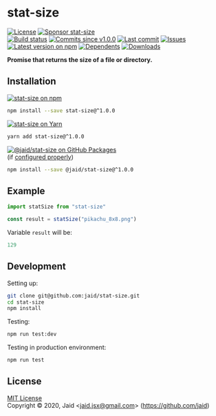 # stat-size


<a href="https://raw.githubusercontent.com/jaid/stat-size/master/license.txt"><img src="https://img.shields.io/github/license/jaid/stat-size?style=flat-square" alt="License"/></a> <a href="https://github.com/sponsors/jaid"><img src="https://img.shields.io/badge/<3-Sponsor-FF45F1?style=flat-square" alt="Sponsor stat-size"/></a>  
<a href="https://actions-badge.atrox.dev/jaid/stat-size/goto"><img src="https://img.shields.io/endpoint.svg?style=flat-square&url=https%3A%2F%2Factions-badge.atrox.dev%2Fjaid%2Fstat-size%2Fbadge" alt="Build status"/></a> <a href="https://github.com/jaid/stat-size/commits"><img src="https://img.shields.io/github/commits-since/jaid/stat-size/v1.0.0?style=flat-square&logo=github" alt="Commits since v1.0.0"/></a> <a href="https://github.com/jaid/stat-size/commits"><img src="https://img.shields.io/github/last-commit/jaid/stat-size?style=flat-square&logo=github" alt="Last commit"/></a> <a href="https://github.com/jaid/stat-size/issues"><img src="https://img.shields.io/github/issues/jaid/stat-size?style=flat-square&logo=github" alt="Issues"/></a>  
<a href="https://npmjs.com/package/stat-size"><img src="https://img.shields.io/npm/v/stat-size?style=flat-square&logo=npm&label=latest%20version" alt="Latest version on npm"/></a> <a href="https://github.com/jaid/stat-size/network/dependents"><img src="https://img.shields.io/librariesio/dependents/npm/stat-size?style=flat-square&logo=npm" alt="Dependents"/></a> <a href="https://npmjs.com/package/stat-size"><img src="https://img.shields.io/npm/dm/stat-size?style=flat-square&logo=npm" alt="Downloads"/></a>

**Promise that returns the size of a file or directory.**





## Installation

<a href="https://npmjs.com/package/stat-size"><img src="https://img.shields.io/badge/npm-stat--size-C23039?style=flat-square&logo=npm" alt="stat-size on npm"/></a>

```bash
npm install --save stat-size@^1.0.0
```

<a href="https://yarnpkg.com/package/stat-size"><img src="https://img.shields.io/badge/Yarn-stat--size-2F8CB7?style=flat-square&logo=yarn&logoColor=white" alt="stat-size on Yarn"/></a>

```bash
yarn add stat-size@^1.0.0
```

<a href="https://github.com/jaid/stat-size/packages"><img src="https://img.shields.io/badge/GitHub Packages-@jaid/stat--size-24282e?style=flat-square&logo=github" alt="@jaid/stat-size on GitHub Packages"/></a>  
(if [configured properly](https://help.github.com/en/github/managing-packages-with-github-packages/configuring-npm-for-use-with-github-packages))

```bash
npm install --save @jaid/stat-size@^1.0.0
```



## Example


```javascript
import statSize from "stat-size"

const result = statSize("pikachu_8x8.png")
```

Variable `result` will be:

```javascript
129
```

















## Development



Setting up:
```bash
git clone git@github.com:jaid/stat-size.git
cd stat-size
npm install
```
Testing:
```bash
npm run test:dev
```
Testing in production environment:
```bash
npm run test
```


## License
[MIT License](https://raw.githubusercontent.com/jaid/stat-size/master/license.txt)  
Copyright © 2020, Jaid \<jaid.jsx@gmail.com> (https://github.com/jaid)
